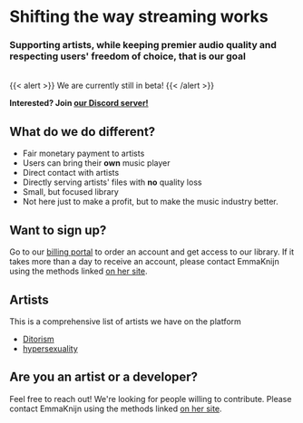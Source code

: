 # Shifting the way streaming works
### Supporting artists, while keeping premier audio quality and respecting users' freedom of choice, that is our goal

<br>
{{< alert >}}
We are currently still in beta!
{{< /alert >}}

**Interested? Join [our Discord server!](https://discord.gg/RPwSEHw2vA)**

## What do we do different?
- Fair monetary payment to artists
- Users can bring their **own** music player
- Direct contact with artists
- Directly serving artists' files with **no** quality loss
- Small, but focused library
- Not here just to make a profit, but to make the music industry better.

## Want to sign up?
Go to our [billing portal](https://billing.streaming.knijn.one) to order an account and get access to our library.
If it takes more than a day to receive an account, please contact EmmaKnijn using the methods linked [on her site](https://knijn.one).

## Artists
This is a comprehensive list of artists we have on the platform

- [Ditorism](https://ditorism.bandcamp.com)
- [hypersexuality](https://e-z.bio/gabrielle)

## Are you an artist or a developer?
Feel free to reach out! We're looking for people willing to contribute.
Please contact EmmaKnijn using the methods linked [on her site](https://knijn.one).
